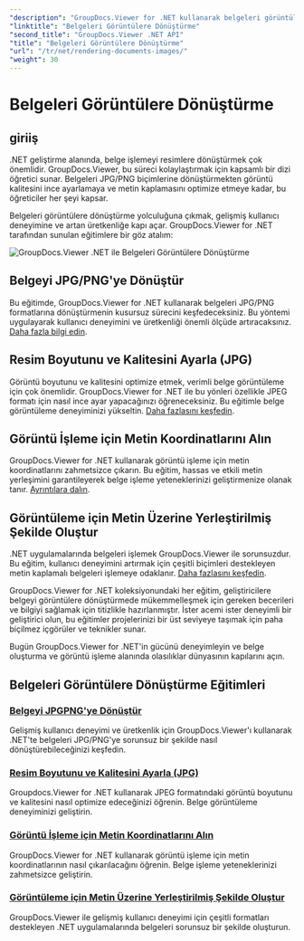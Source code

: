 ```yaml
---
"description": "GroupDocs.Viewer for .NET kullanarak belgeleri görüntülere dönüştürmeye ilişkin öğreticileri keşfedin. Görüntü kalitesini optimize edin, metin koordinatlarını çıkarın ve kullanıcı deneyimini geliştirin."
"linktitle": "Belgeleri Görüntülere Dönüştürme"
"second_title": "GroupDocs.Viewer .NET API"
"title": "Belgeleri Görüntülere Dönüştürme"
"url": "/tr/net/rendering-documents-images/"
"weight": 30
---
```


# Belgeleri Görüntülere Dönüştürme

## giriiş

.NET geliştirme alanında, belge işlemeyi resimlere dönüştürmek çok önemlidir. GroupDocs.Viewer, bu süreci kolaylaştırmak için kapsamlı bir dizi öğretici sunar. Belgeleri JPG/PNG biçimlerine dönüştürmekten görüntü kalitesini ince ayarlamaya ve metin kaplamasını optimize etmeye kadar, bu öğreticiler her şeyi kapsar.

Belgeleri görüntülere dönüştürme yolculuğuna çıkmak, gelişmiş kullanıcı deneyimine ve artan üretkenliğe kapı açar. GroupDocs.Viewer for .NET tarafından sunulan eğitimlere bir göz atalım:

![GroupDocs.Viewer .NET ile Belgeleri Görüntülere Dönüştürme](/viewer/rendering-documents-images/image.png)

## Belgeyi JPG/PNG'ye Dönüştür
Bu eğitimde, GroupDocs.Viewer for .NET kullanarak belgeleri JPG/PNG formatlarına dönüştürmenin kusursuz sürecini keşfedeceksiniz. Bu yöntemi uygulayarak kullanıcı deneyimini ve üretkenliği önemli ölçüde artıracaksınız. [Daha fazla bilgi edin](./render-jpg-png/).

## Resim Boyutunu ve Kalitesini Ayarla (JPG)
Görüntü boyutunu ve kalitesini optimize etmek, verimli belge görüntüleme için çok önemlidir. GroupDocs.Viewer for .NET ile bu yönleri özellikle JPEG formatı için nasıl ince ayar yapacağınızı öğreneceksiniz. Bu eğitimle belge görüntüleme deneyiminizi yükseltin. [Daha fazlasını keşfedin](./adjust-image-size-and-quality-jpg/).

## Görüntü İşleme için Metin Koordinatlarını Alın
GroupDocs.Viewer for .NET kullanarak görüntü işleme için metin koordinatlarını zahmetsizce çıkarın. Bu eğitim, hassas ve etkili metin yerleşimini garantileyerek belge işleme yeteneklerinizi geliştirmenize olanak tanır. [Ayrıntılara dalın](./get-text-coordinates-image/).

## Görüntüleme için Metin Üzerine Yerleştirilmiş Şekilde Oluştur
.NET uygulamalarında belgeleri işlemek GroupDocs.Viewer ile sorunsuzdur. Bu eğitim, kullanıcı deneyimini artırmak için çeşitli biçimleri destekleyen metin kaplamalı belgeleri işlemeye odaklanır. [Daha fazlasını keşfedin](./render-with-text-overlay/).

GroupDocs.Viewer for .NET koleksiyonundaki her eğitim, geliştiricilere belgeyi görüntülere dönüştürmede mükemmelleşmek için gereken becerileri ve bilgiyi sağlamak için titizlikle hazırlanmıştır. İster acemi ister deneyimli bir geliştirici olun, bu eğitimler projelerinizi bir üst seviyeye taşımak için paha biçilmez içgörüler ve teknikler sunar.

Bugün GroupDocs.Viewer for .NET'in gücünü deneyimleyin ve belge oluşturma ve görüntü işleme alanında olasılıklar dünyasının kapılarını açın.

## Belgeleri Görüntülere Dönüştürme Eğitimleri
### [Belgeyi JPGPNG'ye Dönüştür](./render-jpg-png/)
Gelişmiş kullanıcı deneyimi ve üretkenlik için GroupDocs.Viewer'ı kullanarak .NET'te belgeleri JPG/PNG'ye sorunsuz bir şekilde nasıl dönüştürebileceğinizi keşfedin.
### [Resim Boyutunu ve Kalitesini Ayarla (JPG)](./adjust-image-size-and-quality-jpg/)
Groupdocs.Viewer for .NET kullanarak JPEG formatındaki görüntü boyutunu ve kalitesini nasıl optimize edeceğinizi öğrenin. Belge görüntüleme deneyiminizi geliştirin.
### [Görüntü İşleme için Metin Koordinatlarını Alın](./get-text-coordinates-image/)
GroupDocs.Viewer for .NET kullanarak görüntü işleme için metin koordinatlarının nasıl çıkarılacağını öğrenin. Belge işleme yeteneklerinizi zahmetsizce geliştirin.
### [Görüntüleme için Metin Üzerine Yerleştirilmiş Şekilde Oluştur](./render-with-text-overlay/)
GroupDocs.Viewer ile gelişmiş kullanıcı deneyimi için çeşitli formatları destekleyen .NET uygulamalarında belgeleri sorunsuz bir şekilde oluşturun.